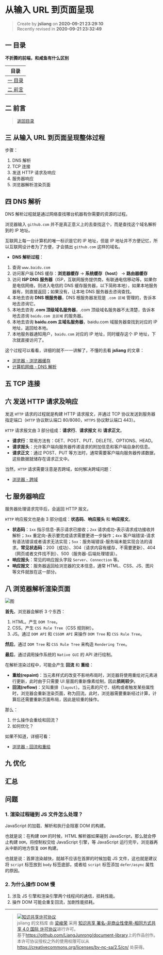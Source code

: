 从输入 URL 到页面呈现
===

> Create by **jsliang** on **2020-09-21 23:29:10**  
> Recently revised in **2020-09-21 23:32:49**

## <a name="chapter-one" id="chapter-one"></a>一 目录

**不折腾的前端，和咸鱼有什么区别**

| 目录 |
| --- |
| [一 目录](#chapter-one) |
| <a name="catalog-chapter-two" id="catalog-chapter-two"></a>[二 前言](#chapter-two) |

## <a name="chapter-two" id="chapter-two"></a>二 前言

> [返回目录](#chapter-one)

## 三 从输入 URL 到页面呈现整体过程

步骤：

1. DNS 解析
2. TCP 连接
3. 发送 HTTP 请求及响应
4. 服务器响应
5. 浏览器解析渲染页面

## 四 DNS 解析

DNS 解析过程就是通过网络查找哪台机器有你需要的资源的过程。

浏览器输入 `github.com` 并不是真正意义上的去查找这个，而是查找这个域名解析到的 IP 地址。

互联网上每一台计算机的唯一标识是它的 IP 地址，但是 IP 地址并不方便记忆，所以互联网设计者为了方便，才会搞出 `github.com` 这样的域名。

* **DNS 解析过程**：

1. 查询 `www.baidu.com`
2. 访问客户端 DNS 缓存：**浏览器缓存** -> **系统缓存（host）** -> **路由器缓存**
3. 访问 **ISP DNS 服务器**（ISP，互联网服务提供商，有联通电信移动等。如果你是电信网络，则进入电信的 DNS 缓存服务器，以下简称本地），如果本地服务器有，则直接返回；如果没有，让本地 DNS 服务器去咨询查找。
4. 本地去咨询 **DNS 根服务器**，DNS 根服务器发现是 `.com 区域` 管理的，告诉本地去咨询它。
5. 本地去咨询 **.com 顶级域名服务器**，.com 顶级域名服务器不太清楚，告诉本地去咨询 `baidu.com 主区域` 的服务器。
6. 本地去咨询 **baidu.com 主域名服务器**，baidu.com 域服务器查找到对应的 IP 地址，返回给本地。
7. 本地服务器通知用户，`baidu.com` 对应的 IP 地址，同时缓存这个 IP 地址，下次就直接访问了。

这个过程可以看看，详细的就不一一讲解了，不懂的去看 **jsliang** 的文章：

* [浏览器 - 浏览器缓存](https://github.com/LiangJunrong/document-library/blob/master/other-library/interview/%E9%9D%A2%E8%AF%95%E8%B5%84%E6%96%99%E6%95%B4%E7%90%86/%E6%B5%8F%E8%A7%88%E5%99%A8/%E6%B5%8F%E8%A7%88%E5%99%A8%E7%BC%93%E5%AD%98.md)
* [计算机网络 - DNS 解析](https://github.com/LiangJunrong/document-library/blob/master/other-library/interview/%E9%9D%A2%E8%AF%95%E8%B5%84%E6%96%99%E6%95%B4%E7%90%86/%E8%AE%A1%E7%AE%97%E6%9C%BA%E7%BD%91%E7%BB%9C/DNS.md)

## 五 TCP 连接

## 六 发送 HTTP 请求及响应

发送 `HTTP` 请求的过程就是构建 HTTP 请求报文，并通过 TCP 协议发送到服务器指定端口（`HTTP` 协议默认端口 80/8080，`HTTPS` 协议默认端口 443）。

`HTTP` 请求报文由 3 部分组成：**请求行**、**请求报文** 和 **请求正文**。

* **请求行**：常用方法有：GET、POST、PUT、DELETE、OPTIONS、HEAD。
* **请求报头**：允许客户端向服务器传递请求的附加信息和客户端自身的信息。
* **请求正文**：通过 POST、PUT 等方法时，通常需要客户端向服务器传递数据，这些数据就储存在请求正文中。

当然，`HTTP` 请求需要注意是否跨域，如何解决跨域问题：

* [浏览器 - 跨域](https://github.com/LiangJunrong/document-library/blob/master/other-library/interview/%E9%9D%A2%E8%AF%95%E8%B5%84%E6%96%99%E6%95%B4%E7%90%86/%E6%B5%8F%E8%A7%88%E5%99%A8/%E8%B7%A8%E5%9F%9F.md)

## 七 服务器响应

服务器处理请求完毕后，会返回 HTTP 报文。

`HTTP` 响应报文也是由 3 部分组成：**状态码**、**响应报头** 和 **响应报文**。

* **状态码**：`1xx` 指示信息-表示请求已接收；`2xx` 请求成功-表示请求成功接收并解析；`3xx` 重定向-表示要完成请求需要更进一步操作；`4xx` 客户端错误-请求有语法错误或者请求无法实现；`5xx`：服务端错误-服务端未能实现合法的请求。**常见状态码**：200（成功）、304（请求内容有缓存，不需要更新）、404（网页或者文件找不到）、500（服务器-后端处理错误）。
* **响应报头**：常见的响应报头字段 `Server`、`Connection` 等。
* **响应报文**：服务器返回给浏览器的文本信息，通常 HTML、CSS、JS、图片等文件就放在这一部分。

## 八 浏览器解析渲染页面

![图](https://segmentfault.com/img/remote/1460000017329983?w=624&h=289)

**首先**，浏览器会解析 3 个东西：

1. HTML。产生 `DOM Tree`。
2. CSS。产生 `CSS Rule Tree`（CSS 规则树）。
3. JS。通过 `DOM API` 和 `CSSOM API` 来操作 `DOM Tree` 和 `CSS Rule Tree`。

**然后**，通过 `DOM Tree` 和 `CSS Rule Tree` 来构造 `Rendering Tree`。

**最后**，通过调用操作系统的 `Native GUI` 的 API 进行绘制。

在解析渲染过程中，可能会产生 **回流** 和 **重绘**：

* **重绘(repaint)**：当元素样式的改变不影响布局时，浏览器将使用重绘对元素进行更新，此时由于只需要 UI 层面的重新像素绘制，因此**损耗较少**。
* **回流(reflow)**：又叫重排（`layout`）。当元素的尺寸、结构或者触发某些属性时，浏览器会重新渲染页面，称为回流。此时，浏览器需要重新经过计算，计算后还需要重新页面布局，因此是较重的操作。

那么：

1. 什么操作会重绘和回流？
2. 如何优化？

如果不知道，详细可看：

* [浏览器 - 回流和重绘](https://github.com/LiangJunrong/document-library/blob/master/other-library/interview/%E9%9D%A2%E8%AF%95%E8%B5%84%E6%96%99%E6%95%B4%E7%90%86/%E6%B5%8F%E8%A7%88%E5%99%A8/%E9%87%8D%E6%8E%92%E5%92%8C%E9%87%8D%E7%BB%98.md)

## 九 优化

## 汇总



## 问题

### 1. 渲染过程碰到 JS 文件怎么处理？

JavaScript 的加载、解析和执行会阻塞 DOM 的构建。

也就是说：在构建 `DOM` 的时候，HTML 解析器如果碰到 JavaScript，那么就会停止构建 `DOM`，将控制权交给 JavaScript 引擎，等 JavaScript 运行完毕，浏览器再从中断的地方恢复 `DOM` 构建。

也就是说：首屏渲染越快，就越不应该在首屏的时候加载 JS 文件，这也就是建议将 `script` 标签放到 `body` 标签底部，或者给 `script` 标签添加 `defer/async` 属性的原因。

### 2. 为什么操作 DOM 慢

1. 涉及 JS 引擎和渲染引擎两个线程间的通信，损耗性能。
2. 操作 DOM 可能会重复回流，加剧性能损耗。

---

> <a rel="license" href="http://creativecommons.org/licenses/by-nc-sa/4.0/"><img alt="知识共享许可协议" style="border-width:0" src="https://i.creativecommons.org/l/by-nc-sa/4.0/88x31.png" /></a><br /><span xmlns:dct="http://purl.org/dc/terms/" property="dct:title">jsliang 的文档库</span> 由 <a xmlns:cc="http://creativecommons.org/ns#" href="https://github.com/LiangJunrong/document-library" property="cc:attributionName" rel="cc:attributionURL">梁峻荣</a> 采用 <a rel="license" href="http://creativecommons.org/licenses/by-nc-sa/4.0/">知识共享 署名-非商业性使用-相同方式共享 4.0 国际 许可协议</a>进行许可。<br />基于<a xmlns:dct="http://purl.org/dc/terms/" href="https://github.com/LiangJunrong/document-library" rel="dct:source">https://github.com/LiangJunrong/document-library</a>上的作品创作。<br />本许可协议授权之外的使用权限可以从 <a xmlns:cc="http://creativecommons.org/ns#" href="https://creativecommons.org/licenses/by-nc-sa/2.5/cn/" rel="cc:morePermissions">https://creativecommons.org/licenses/by-nc-sa/2.5/cn/</a> 处获得。